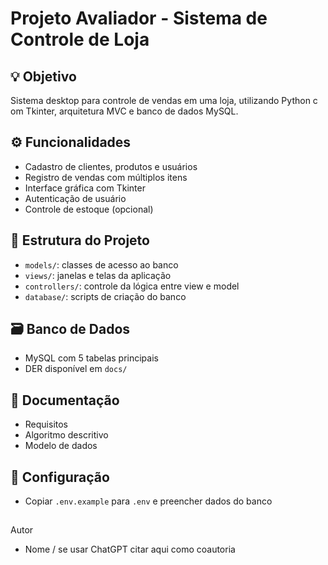 # Projeto Avaliador - Sistema de Controle de Loja
## 💡 Objetivo
Sistema desktop para controle de vendas em uma loja, utilizando Python c
om Tkinter, arquitetura MVC e banco de dados MySQL.
## ⚙️ Funcionalidades
- Cadastro de clientes, produtos e usuários
- Registro de vendas com múltiplos itens
- Interface gráfica com Tkinter
- Autenticação de usuário
- Controle de estoque (opcional)
## 🧱 Estrutura do Projeto
- `models/`: classes de acesso ao banco
- `views/`: janelas e telas da aplicação
- `controllers/`: controle da lógica entre view e model
- `database/`: scripts de criação do banco
## 🗃 Banco de Dados
- MySQL com 5 tabelas principais
- DER disponível em `docs/`
## 📝 Documentação
- Requisitos
- Algoritmo descritivo
- Modelo de dados
## 🔐 Configuração
- Copiar `.env.example` para `.env` e preencher dados do banco
##
Autor
- Nome / se usar ChatGPT citar aqui como coautoria